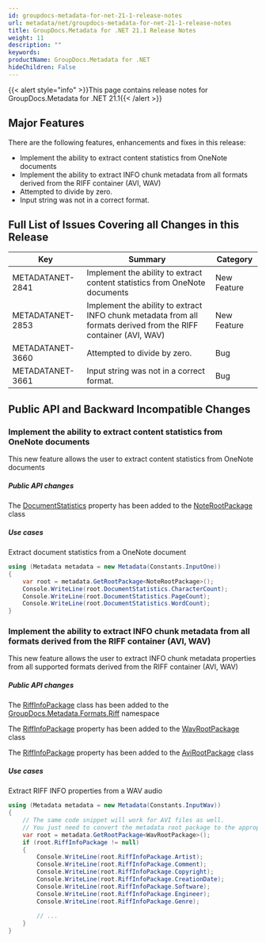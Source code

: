 ```yaml
---
id: groupdocs-metadata-for-net-21-1-release-notes
url: metadata/net/groupdocs-metadata-for-net-21-1-release-notes
title: GroupDocs.Metadata for .NET 21.1 Release Notes
weight: 11
description: ""
keywords: 
productName: GroupDocs.Metadata for .NET
hideChildren: False
---
```

{{< alert style="info" >}}This page contains release notes for GroupDocs.Metadata for .NET 21.1{{< /alert >}}

## Major Features

  
There are the following features, enhancements and fixes in this release:

*   Implement the ability to extract content statistics from OneNote documents
*   Implement the ability to extract INFO chunk metadata from all formats derived from the RIFF container (AVI, WAV)
*   Attempted to divide by zero.
*   Input string was not in a correct format.

## Full List of Issues Covering all Changes in this Release

| Key | Summary | Category |
| --- | --- | --- |
| METADATANET-2841 | Implement the ability to extract content statistics from OneNote documents                                          | New Feature |
| METADATANET-2853 | Implement the ability to extract INFO chunk metadata from all formats derived from the RIFF container (AVI, WAV)	 | New Feature |
| METADATANET-3660 | Attempted to divide by zero.                                                                                        | Bug         |
| METADATANET-3661 | Input string was not in a correct format.                              	                                     	 | Bug         |




## Public API and Backward Incompatible Changes

### Implement the ability to extract content statistics from OneNote documents

This new feature allows the user to extract content statistics from OneNote documents

##### Public API changes 

The [DocumentStatistics](https://apireference.groupdocs.com/metadata/net/groupdocs.metadata.formats.document/noterootpackage/properties/documentstatistics) property has been added to the [NoteRootPackage](https://apireference.groupdocs.com/metadata/net/groupdocs.metadata.formats.document/noterootpackage) class

##### Use cases 

Extract document statistics from a OneNote document

```csharp
using (Metadata metadata = new Metadata(Constants.InputOne))
{
    var root = metadata.GetRootPackage<NoteRootPackage>();
    Console.WriteLine(root.DocumentStatistics.CharacterCount);
    Console.WriteLine(root.DocumentStatistics.PageCount);
    Console.WriteLine(root.DocumentStatistics.WordCount);
}
```

### Implement the ability to extract INFO chunk metadata from all formats derived from the RIFF container (AVI, WAV)

This new feature allows the user to extract INFO chunk metadata properties from all supported formats derived from the RIFF container (AVI, WAV)

##### Public API changes 

The [RiffInfoPackage](https://apireference.groupdocs.com/metadata/net/groupdocs.metadata.formats.riff/riffinfopackage) class has been added to the [GroupDocs.Metadata.Formats.Riff](https://apireference.groupdocs.com/metadata/net/groupdocs.metadata.formats.riff) namespace

The [RiffInfoPackage](https://apireference.groupdocs.com/metadata/net/groupdocs.metadata.formats.audio/wavrootpackage/properties/riffinfopackage) property has been added to the [WavRootPackage](https://apireference.groupdocs.com/metadata/net/groupdocs.metadata.formats.audio/wavrootpackage) class

The [RiffInfoPackage](https://apireference.groupdocs.com/metadata/net/groupdocs.metadata.formats.video/avirootpackage/properties/riffinfopackage) property has been added to the [AviRootPackage](https://apireference.groupdocs.com/metadata/net/groupdocs.metadata.formats.video/avirootpackage) class

##### Use cases 

Extract RIFF INFO properties from a WAV audio

```csharp
using (Metadata metadata = new Metadata(Constants.InputWav))
{
    // The same code snippet will work for AVI files as well. 
    // You just need to convert the metadata root package to the appropriate type (use AviRootPackage instead of WavRootPackage in the line below)
    var root = metadata.GetRootPackage<WavRootPackage>();
    if (root.RiffInfoPackage != null)
    {
        Console.WriteLine(root.RiffInfoPackage.Artist);
        Console.WriteLine(root.RiffInfoPackage.Comment);
        Console.WriteLine(root.RiffInfoPackage.Copyright);
        Console.WriteLine(root.RiffInfoPackage.CreationDate);
        Console.WriteLine(root.RiffInfoPackage.Software);
        Console.WriteLine(root.RiffInfoPackage.Engineer);
        Console.WriteLine(root.RiffInfoPackage.Genre);
  
        // ...
    }
}
```